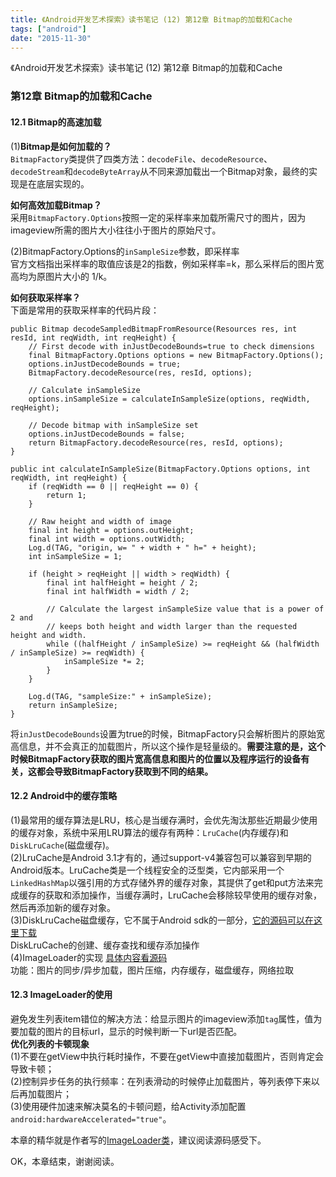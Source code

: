 ```yaml
---
title: 《Android开发艺术探索》读书笔记 (12) 第12章 Bitmap的加载和Cache
tags: ["android"]
date: "2015-11-30"
---
```

《Android开发艺术探索》读书笔记 (12) 第12章 Bitmap的加载和Cache <!--more-->

### 第12章 Bitmap的加载和Cache
#### 12.1 Bitmap的高速加载
(1)**Bitmap是如何加载的？**  
`BitmapFactory`类提供了四类方法：`decodeFile`、`decodeResource`、`decodeStream`和`decodeByteArray`从不同来源加载出一个Bitmap对象，最终的实现是在底层实现的。  

**如何高效加载Bitmap？**  
采用`BitmapFactory.Options`按照一定的采样率来加载所需尺寸的图片，因为imageview所需的图片大小往往小于图片的原始尺寸。

(2)BitmapFactory.Options的`inSampleSize`参数，即采样率  
官方文档指出采样率的取值应该是2的指数，例如采样率=k，那么采样后的图片宽高均为原图片大小的 1/k。  

**如何获取采样率？**  
下面是常用的获取采样率的代码片段：
```
public Bitmap decodeSampledBitmapFromResource(Resources res, int resId, int reqWidth, int reqHeight) {
    // First decode with inJustDecodeBounds=true to check dimensions
    final BitmapFactory.Options options = new BitmapFactory.Options();
    options.inJustDecodeBounds = true;
    BitmapFactory.decodeResource(res, resId, options);

    // Calculate inSampleSize
    options.inSampleSize = calculateInSampleSize(options, reqWidth, reqHeight);

    // Decode bitmap with inSampleSize set
    options.inJustDecodeBounds = false;
    return BitmapFactory.decodeResource(res, resId, options);
}

public int calculateInSampleSize(BitmapFactory.Options options, int reqWidth, int reqHeight) {
    if (reqWidth == 0 || reqHeight == 0) {
        return 1;
    }

    // Raw height and width of image
    final int height = options.outHeight;
    final int width = options.outWidth;
    Log.d(TAG, "origin, w= " + width + " h=" + height);
    int inSampleSize = 1;

    if (height > reqHeight || width > reqWidth) {
        final int halfHeight = height / 2;
        final int halfWidth = width / 2;

        // Calculate the largest inSampleSize value that is a power of 2 and
        // keeps both height and width larger than the requested height and width.
        while ((halfHeight / inSampleSize) >= reqHeight && (halfWidth / inSampleSize) >= reqWidth) {
            inSampleSize *= 2;
        }
    }

    Log.d(TAG, "sampleSize:" + inSampleSize);
    return inSampleSize;
}
```

将`inJustDecodeBounds`设置为true的时候，BitmapFactory只会解析图片的原始宽高信息，并不会真正的加载图片，所以这个操作是轻量级的。**需要注意的是，这个时候BitmapFactory获取的图片宽高信息和图片的位置以及程序运行的设备有关，这都会导致BitmapFactory获取到不同的结果。**

#### 12.2 Android中的缓存策略  
(1)最常用的缓存算法是LRU，核心是当缓存满时，会优先淘汰那些近期最少使用的缓存对象，系统中采用LRU算法的缓存有两种：`LruCache`(内存缓存)和`DiskLruCache`(磁盘缓存)。  
(2)LruCache是Android 3.1才有的，通过support-v4兼容包可以兼容到早期的Android版本。LruCache类是一个线程安全的泛型类，它内部采用一个`LinkedHashMap`以强引用的方式存储外界的缓存对象，其提供了get和put方法来完成缓存的获取和添加操作，当缓存满时，LruCache会移除较早使用的缓存对象，然后再添加新的缓存对象。  
(3)DiskLruCache磁盘缓存，它不属于Android sdk的一部分，[它的源码可以在这里下载](https://android.googlesource.com/platform/libcore/+/android-4.1.1_r1/luni/src/main/java/libcore/io/DiskLruCache.java)  
DiskLruCache的创建、缓存查找和缓存添加操作  
(4)ImageLoader的实现 [具体内容看源码](https://github.com/singwhatiwanna/android-art-res/blob/master/Chapter_12/src/com/ryg/chapter_12/loader/ImageLoader.java)  
功能：图片的同步/异步加载，图片压缩，内存缓存，磁盘缓存，网络拉取  

#### 12.3 ImageLoader的使用  
避免发生列表item错位的解决方法：给显示图片的imageview添加`tag`属性，值为要加载的图片的目标url，显示的时候判断一下url是否匹配。  
**优化列表的卡顿现象**  
(1)不要在getView中执行耗时操作，不要在getView中直接加载图片，否则肯定会导致卡顿；  
(2)控制异步任务的执行频率：在列表滑动的时候停止加载图片，等列表停下来以后再加载图片；  
(3)使用硬件加速来解决莫名的卡顿问题，给Activity添加配置`android:hardwareAccelerated="true"`。  

本章的精华就是作者写的[ImageLoader类](https://github.com/singwhatiwanna/android-art-res/blob/master/Chapter_12/src/com/ryg/chapter_12/loader/ImageLoader.java)，建议阅读源码感受下。

OK，本章结束，谢谢阅读。
